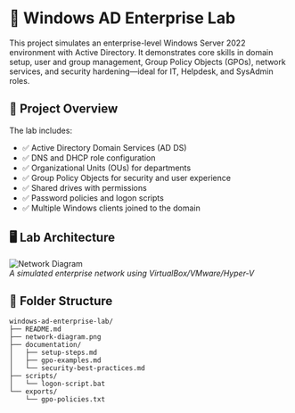 # 🏢 Windows AD Enterprise Lab

This project simulates an enterprise-level Windows Server 2022 environment with Active Directory. It demonstrates core skills in domain setup, user and group management, Group Policy Objects (GPOs), network services, and security hardening—ideal for IT, Helpdesk, and SysAdmin roles.

## 📌 Project Overview

The lab includes:

- ✅ Active Directory Domain Services (AD DS)
- ✅ DNS and DHCP role configuration
- ✅ Organizational Units (OUs) for departments
- ✅ Group Policy Objects for security and user experience
- ✅ Shared drives with permissions
- ✅ Password policies and logon scripts
- ✅ Multiple Windows clients joined to the domain

## 🖥️ Lab Architecture

![Network Diagram](network-diagram.png)  
*A simulated enterprise network using VirtualBox/VMware/Hyper-V*

## 📂 Folder Structure

```plaintext
windows-ad-enterprise-lab/
├── README.md
├── network-diagram.png
├── documentation/
│   ├── setup-steps.md
│   ├── gpo-examples.md
│   └── security-best-practices.md
├── scripts/
│   └── logon-script.bat
└── exports/
    └── gpo-policies.txt
